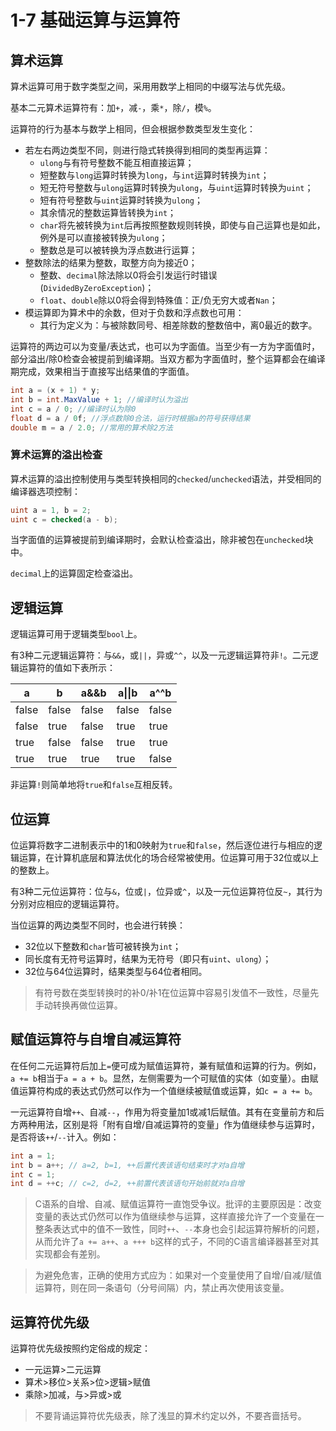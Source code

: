 # 1-7 基础运算与运算符

## 算术运算

算术运算可用于数字类型之间，采用用数学上相同的中缀写法与优先级。

基本二元算术运算符有：加`+`，减`-`，乘`*`，除`/`，模`%`。

运算符的行为基本与数学上相同，但会根据参数类型发生变化：
- 若左右两边类型不同，则进行隐式转换得到相同的类型再运算：
  - `ulong`与有符号整数不能互相直接运算；
  - 短整数与`long`运算时转换为`long`，与`int`运算时转换为`int`；
  - 短无符号整数与`ulong`运算时转换为`ulong`，与`uint`运算时转换为`uint`；
  - 短有符号整数与`uint`运算时转换为`ulong`；
  - 其余情况的整数运算皆转换为`int`；
  - `char`将先被转换为`int`后再按照整数规则转换，即使与自己运算也是如此，例外是可以直接被转换为`ulong`；
  - 整数总是可以被转换为浮点数进行运算；
- 整数除法的结果为整数，取整方向为接近0；
  - 整数、`decimal`除法除以0将会引发运行时错误(`DividedByZeroException`)；
  - `float`、`double`除以0将会得到特殊值：正/负无穷大或者`Nan`；
- 模运算即为算术中的余数，但对于负数和浮点数也可用：
  - 其行为定义为：与被除数同号、相差除数的整数倍中，离0最近的数字。

运算符的两边可以为变量/表达式，也可以为字面值。当至少有一方为字面值时，部分溢出/除0检查会被提前到编译期。当双方都为字面值时，整个运算都会在编译期完成，效果相当于直接写出结果值的字面值。

```csharp
int a = (x + 1) * y;
int b = int.MaxValue + 1; //编译时认为溢出
int c = a / 0; //编译时认为除0
float d = a / 0f; //浮点数除0合法，运行时根据a的符号获得结果
double m = a / 2.0; //常用的算术除2方法
```

### 算术运算的溢出检查

算术运算的溢出控制使用与类型转换相同的`checked`/`unchecked`语法，并受相同的编译器选项控制：

```csharp
uint a = 1, b = 2;
uint c = checked(a - b);
```

当字面值的运算被提前到编译期时，会默认检查溢出，除非被包在`unchecked`块中。

`decimal`上的运算固定检查溢出。

## 逻辑运算

逻辑运算可用于逻辑类型`bool`上。

有3种二元逻辑运算符：与`&&`，或`||`，异或`^^`，以及一元逻辑运算符非`!`。二元逻辑运算符的值如下表所示：

|a|b|a&&b|a\|\|b|a^^b|
|-|-|-|-|-|
|false|false|false|false|false|
|false|true|false|true|true|
|true|false|false|true|true|
|true|true|true|true|false|

非运算`!`则简单地将`true`和`false`互相反转。

## 位运算

位运算将数字二进制表示中的1和0映射为`true`和`false`，然后逐位进行与相应的逻辑运算，在计算机底层和算法优化的场合经常被使用。位运算可用于32位或以上的整数上。

有3种二元位运算符：位与`&`，位或`|`，位异或`^`，以及一元位运算符位反`~`，其行为分别对应相应的逻辑运算符。

当位运算的两边类型不同时，也会进行转换：
- 32位以下整数和`char`皆可被转换为`int`；
- 同长度有无符号运算时，结果为无符号（即只有`uint`、`ulong`）；
- 32位与64位运算时，结果类型与64位者相同。

> 有符号数在类型转换时的补0/补1在位运算中容易引发值不一致性，尽量先手动转换再做位运算。

## 赋值运算符与自增自减运算符

在任何二元运算符后加上`=`便可成为赋值运算符，兼有赋值和运算的行为。例如，`a += b`相当于`a = a + b`。显然，左侧需要为一个可赋值的实体（如变量）。由赋值运算符构成的表达式仍然可以作为一个值继续被赋值或运算，如`c = a += b`。

一元运算符自增`++`、自减`--`，作用为将变量加1或减1后赋值。其有在变量前方和后方两种用法，区别是将「附有自增/自减运算符的变量」作为值继续参与运算时，是否将该`++`/`--`计入。例如：

```csharp
int a = 1;
int b = a++; // a=2, b=1, ++后置代表该语句结束时才对a自增
int c = 1;
int d = ++c; // c=2, d=2, ++前置代表该语句开始前就对a自增
```

> C语系的自增、自减、赋值运算符一直饱受争议。批评的主要原因是：改变变量的表达式仍然可以作为值继续参与运算，这样直接允许了一个变量在一整条表达式中的值不一致性，同时`++`、`--`本身也会引起运算符解析的问题，从而允许了`a += a++`、`a +++ b`这样的式子，不同的C语言编译器甚至对其实现都会有差别。

> 为避免危害，正确的使用方式应为：如果对一个变量使用了自增/自减/赋值运算符，则在同一条语句（分号间隔）内，禁止再次使用该变量。

## 运算符优先级

运算符优先级按照约定俗成的规定：
- 一元运算>二元运算
- 算术>移位>关系>位>逻辑>赋值
- 乘除>加减，与>异或>或

> 不要背诵运算符优先级表，除了浅显的算术约定以外，不要吝啬括号。